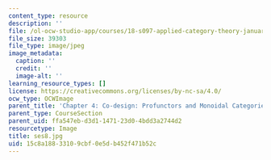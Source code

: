 ```yaml
---
content_type: resource
description: ''
file: /ol-ocw-studio-app/courses/18-s097-applied-category-theory-january-iap-2019/15c8a18833109cbf0e5db452f471b52c_ses8.jpg
file_size: 39303
file_type: image/jpeg
image_metadata:
  caption: ''
  credit: ''
  image-alt: ''
learning_resource_types: []
license: https://creativecommons.org/licenses/by-nc-sa/4.0/
ocw_type: OCWImage
parent_title: 'Chapter 4: Co-design: Profunctors and Monoidal Categories'
parent_type: CourseSection
parent_uid: ffa547eb-d3d1-1471-23d0-4bdd3a2744d2
resourcetype: Image
title: ses8.jpg
uid: 15c8a188-3310-9cbf-0e5d-b452f471b52c
---
```

